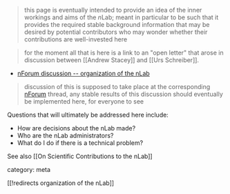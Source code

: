 > this page is eventually intended to provide an idea of the inner workings and aims of the $n$Lab; meant in particular to be such that it provides the required stable background information that may be desired by potential contributors who may wonder whether their contributions are well-invested here

>for the moment all that is here is a link to an "open letter" that arose in discussion between [[Andrew Stacey]] and [[Urs Schreiber]]. 

* [nForum discussion -- organization of the nLab](http://www.math.ntnu.no/~stacey/Mathforge/nForum/comments.php?DiscussionID=36)


> discussion of this is supposed to take place at the corresponding [nForum](http://www.math.ntnu.no/~stacey/Mathforge/nForum/) thread, any stable results of this discussion should eventually be implemented here, for everyone to see

Questions that will ultimately be addressed here include:
* How are decisions about the nLab made?
* Who are the nLab administrators?
* What do I do if there is a technical problem?

See also [[On Scientific Contributions to the nLab]]


category: meta

[[!redirects organization of the nLab]]